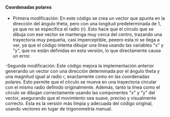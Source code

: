 #### Coordenadas polares

- Primera modificación: En este código se crea un vector que apunta en la dirección del ángulo theta, pero con una longitud predeterminada de 1,
ya que no se especifica el radio (r). Esto hace que el círculo que se dibuja con ese vector se mantenga muy cerca del centro, trazando una trayectoria muy
pequeña, casi imperceptible, peeero esta ni se llega a ver, ya que el código intenta dibujar una línea usando las variables "x" y "y", que no están definidas en esta versión, lo que directamente causa un error.

-Segunda modificación: Este código mejora la implementación anterior generando un vector con una dirección determinada por el ángulo theta y una magnitud igual al radio r, exactamente
como en las coordenadas polares. Esto permite que el círculo se mueva en una trayectoria circular con el mismo radio definido originalmente. Además, tanto la línea como el círculo se dibujan correctamente
usando las componentes "x" y "y" del vector, asegurando que el movimiento sea suave, preciso y visualmente correcto. Esta es la versión más limpia y adecuada del código original, usando vectores en lugar de
trigonometría manual.

